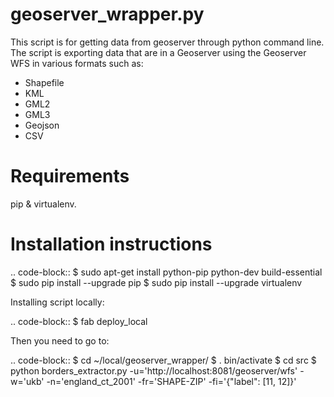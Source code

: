 geoserver_wrapper.py
====================


This script is for getting data from geoserver through python command line. The script is exporting
data that are in a Geoserver using the Geoserver WFS in various formats such as:
* Shapefile
* KML
* GML2
* GML3
* Geojson
* CSV


Requirements
=============

pip & virtualenv.

Installation instructions
=========================

.. code-block::
    $ sudo apt-get install python-pip python-dev build-essential
    $ sudo pip install --upgrade pip
    $ sudo pip install --upgrade virtualenv

Installing script locally:

.. code-block::
    $ fab deploy_local

Then you need to go to:

.. code-block::
    $ cd ~/local/geoserver_wrapper/
    $ . bin/activate
    $ cd src
    $ python borders_extractor.py -u='http://localhost:8081/geoserver/wfs' -w='ukb' -n='england_ct_2001' -fr='SHAPE-ZIP' -fi='{"label": [11, 12]}'


